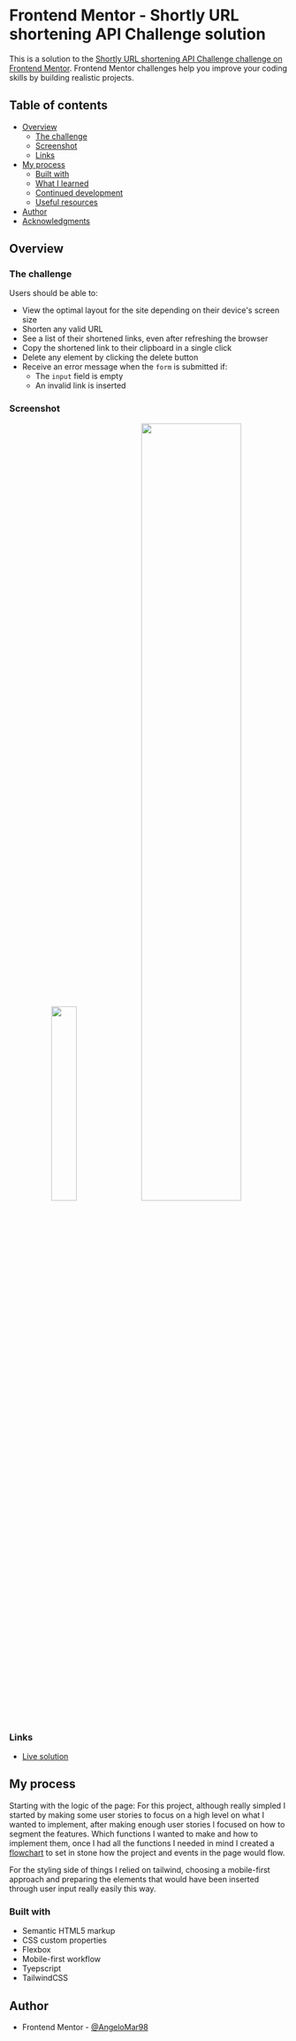 # Frontend Mentor - Shortly URL shortening API Challenge solution

This is a solution to the [Shortly URL shortening API Challenge challenge on Frontend Mentor](https://www.frontendmentor.io/challenges/url-shortening-api-landing-page-2ce3ob-G). Frontend Mentor challenges help you improve your coding skills by building realistic projects. 

## Table of contents

- [Overview](#overview)
  - [The challenge](#the-challenge)
  - [Screenshot](#screenshot)
  - [Links](#links)
- [My process](#my-process)
  - [Built with](#built-with)
  - [What I learned](#what-i-learned)
  - [Continued development](#continued-development)
  - [Useful resources](#useful-resources)
- [Author](#author)
- [Acknowledgments](#acknowledgments)



## Overview

### The challenge

Users should be able to:

- View the optimal layout for the site depending on their device's screen size
- Shorten any valid URL
- See a list of their shortened links, even after refreshing the browser
- Copy the shortened link to their clipboard in a single click
- Delete any element by clicking the delete button
- Receive an error message when the `form` is submitted if:
  - The `input` field is empty
  - An invalid link is inserted


### Screenshot



<p float="left" align="middle">
  <img src="https://i.imgur.com/QddYWvp.jpg" width="30%" /> 
  <img src="https://i.imgur.com/Brt8zQq.jpg" width="60%" />
</p>


### Links

- [Live solution](https://shorty-url-shortening.vercel.app/)
  
## My process

Starting with the logic of the page:
For this project, although really simpled I started by making some user stories to focus on a high level on what I wanted to implement, after making enough user stories I focused on how to segment the features. Which functions I wanted to make and how to implement them, once I had all the functions I needed in mind I created a [flowchart](https://app.diagrams.net/#G1u5sjfvfQVHWo0NWXTF8XCM0DEcQue9ep) to set in stone how the project and events in the page would flow.

For the styling side of things I relied on tailwind, choosing a mobile-first approach and preparing the elements that would have been inserted through user input really easily this way.

### Built with

- Semantic HTML5 markup
- CSS custom properties
- Flexbox
- Mobile-first workflow
- Tyepscript
- TailwindCSS


## Author

- Frontend Mentor - [@AngeloMar98](https://www.frontendmentor.io/profile/AngeloMar98)

